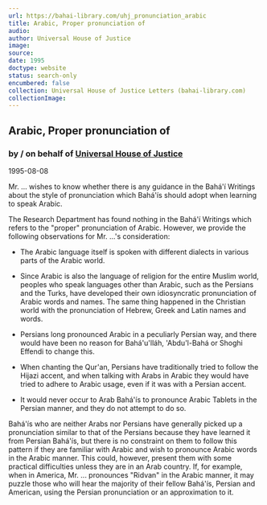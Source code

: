 ```yaml
---
url: https://bahai-library.com/uhj_pronunciation_arabic
title: Arabic, Proper pronunciation of
audio: 
author: Universal House of Justice
image: 
source: 
date: 1995
doctype: website
status: search-only
encumbered: false
collection: Universal House of Justice Letters (bahai-library.com)
collectionImage: 
---
```



## Arabic, Proper pronunciation of

### by / on behalf of [Universal House of Justice](https://bahai-library.com/author/Universal+House+of+Justice)

1995-08-08


Mr. ... wishes to know whether there is any guidance in the Bahá'í Writings about the style of pronunciation which Bahá'ís should adopt when learning to speak Arabic.  

The Research Department has found nothing in the Bahá'í Writings which refers to the "proper" pronunciation of Arabic. However, we provide the following observations for Mr. ...'s consideration:  

*   The Arabic language itself is spoken with different dialects in various parts of the Arabic world.  
>       
>     
*   Since Arabic is also the language of religion for the entire Muslim world, peoples who speak languages other than Arabic, such as the Persians and the Turks, have developed their own idiosyncratic pronunciation of Arabic words and names. The same thing happened in the Christian world with the pronunciation of Hebrew, Greek and Latin names and words.  
>       
>     
*   Persians long pronounced Arabic in a peculiarly Persian way, and there would have been no reason for Bahá'u'lláh, 'Abdu'l-Bahá or Shoghi Effendi to change this.  
>       
>     
*   When chanting the Qur'an, Persians have traditionally tried to follow the Hijazi accent, and when talking with Arabs in Arabic they would have tried to adhere to Arabic usage, even if it was with a Persian accent.  
>       
>     
*   It would never occur to Arab Bahá'ís to pronounce Arabic Tablets in the Persian manner, and they do not attempt to do so.

Bahá'ís who are neither Arabs nor Persians have generally picked up a pronunciation similar to that of the Persians because they have learned it from Persian Bahá'ís, but there is no constraint on them to follow this pattern if they are familiar with Arabic and wish to pronounce Arabic words in the Arabic manner. This could, however, present them with some practical difficulties unless they are in an Arab country. If, for example, when in America, Mr. ... pronounces "Ridvan" in the Arabic manner, it may puzzle those who will hear the majority of their fellow Bahá'ís, Persian and American, using the Persian pronunciation or an approximation to it.